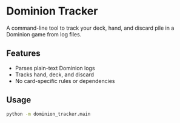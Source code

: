 # Dominion Tracker

A command-line tool to track your deck, hand, and discard pile in a Dominion game from log files.

## Features
- Parses plain-text Dominion logs
- Tracks hand, deck, and discard
- No card-specific rules or dependencies

## Usage

```bash
python -m dominion_tracker.main
